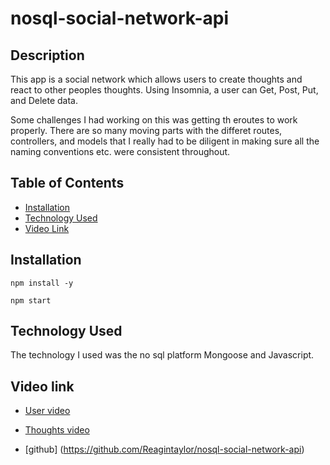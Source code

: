 # nosql-social-network-api

## Description

This app is a social network which allows users to create thoughts and react to other peoples thoughts. Using Insomnia, a user can Get, Post, Put, and Delete data. 

Some challenges I had working on this was getting th eroutes to work properly. There are so many moving parts with the differet routes, controllers, and models that I really had to be diligent in making sure all the naming conventions etc. were consistent throughout. 


## Table of Contents

- [Installation](#Installation)
- [Technology Used](#Technology-Used)
- [Video Link](#Video-link)

## Installation

`npm install -y`

`npm start`

## Technology Used

The technology I used was the no sql platform Mongoose and Javascript. 

## Video link

- [User video](https://watch.screencastify.com/v/kNNFlVOO2jfWlOASToEy)
- [Thoughts video](https://watch.screencastify.com/v/3XEANE4byR2RUHRClsrH)

- [github] (https://github.com/Reagintaylor/nosql-social-network-api)

